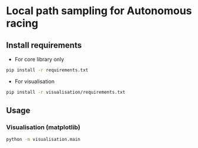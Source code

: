# Local path sampling for Autonomous racing

## Install requirements

- For core library only

```bash
pip install -r requirements.txt
```

- For visualisation

```bash
pip install -r visualisation/requirements.txt
```

## Usage

### Visualisation (matplotlib)

```bash
python -m visualisation.main
```
